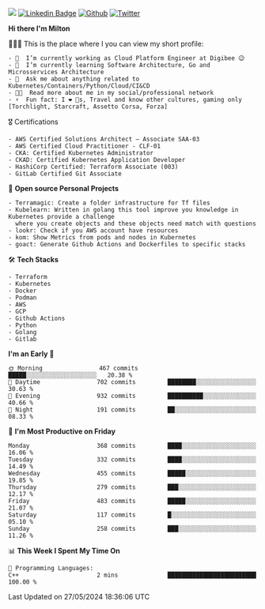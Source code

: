 ![](https://komarev.com/ghpvc/?username=miltlima&color=blueviolet) [![Linkedin Badge](https://img.shields.io/badge/-LinkedIn-blue?style=flat-square&logo=Linkedin&logoColor=white&link=https://www.linkedin.com/in/miltonlimaj/)](https://www.linkedin.com/in/miltonlimaj/) [![Github](https://img.shields.io/github/followers/miltlima?style=social)](https://github.com/miltlima?tab=followers) [![Twitter](https://img.shields.io/twitter/follow/milt_lima?style=social)](https://twitter.com/milt_lima)
 


     
**Hi there I'm Milton**

👨🏽‍💻 This is the place where I you can view my short profile:
```text
- 🔭  I’m currently working as Cloud Platform Engineer at Digibee 😉
- 🌱  I’m currently learning Software Architecture, Go and Microsservices Architecture
- 💬  Ask me about anything related to Kubernetes/Containers/Python/Cloud/CI&CD
- 👨‍💻  Read more about me in my social/professional network
- ⚡  Fun fact: I ❤️ 🐶s, Travel and know other cultures, gaming only [Torchlight, Starcraft, Assetto Corsa, Forza]
```
🎖 Certifications
```text
- AWS Certified Solutions Architect – Associate SAA-03
- AWS Certified Cloud Practitioner - CLF-01
- CKA: Certified Kubernetes Administrator
- CKAD: Certified Kubernetes Application Developer
- HashiCorp Certified: Terraform Associate (003)
- GitLab Certified Git Associate
```
📐 **Open source Personal Projects**

```text
- Terramagic: Create a folder infrastructure for Tf files
- Kubelearn: Written in golang this tool improve you knowledge in Kubernetes provide a challenge
  where you create objects and these objects need match with questions
- lookr: Check if you AWS account have resources
- kom: Show Metrics from pods and nodes in Kubernetes
- goact: Generate Github Actions and Dockerfiles to specific stacks
```
🛠 **Tech Stacks**

```text
- Terraform
- Kubernetes
- Docker
- Podman
- AWS
- GCP
- Github Actions
- Python
- Golang
- Gitlab
```         

<!--START_SECTION:waka-->
**I'm an Early 🐤** 

```text
🌞 Morning                467 commits         █████░░░░░░░░░░░░░░░░░░░░   20.38 % 
🌆 Daytime                702 commits         ████████░░░░░░░░░░░░░░░░░   30.63 % 
🌃 Evening                932 commits         ██████████░░░░░░░░░░░░░░░   40.66 % 
🌙 Night                  191 commits         ██░░░░░░░░░░░░░░░░░░░░░░░   08.33 % 
```
📅 **I'm Most Productive on Friday** 

```text
Monday                   368 commits         ████░░░░░░░░░░░░░░░░░░░░░   16.06 % 
Tuesday                  332 commits         ████░░░░░░░░░░░░░░░░░░░░░   14.49 % 
Wednesday                455 commits         █████░░░░░░░░░░░░░░░░░░░░   19.85 % 
Thursday                 279 commits         ███░░░░░░░░░░░░░░░░░░░░░░   12.17 % 
Friday                   483 commits         █████░░░░░░░░░░░░░░░░░░░░   21.07 % 
Saturday                 117 commits         █░░░░░░░░░░░░░░░░░░░░░░░░   05.10 % 
Sunday                   258 commits         ███░░░░░░░░░░░░░░░░░░░░░░   11.26 % 
```


📊 **This Week I Spent My Time On** 

```text
💬 Programming Languages: 
C++                      2 mins              █████████████████████████   100.00 % 
```


 Last Updated on 27/05/2024 18:36:06 UTC
<!--END_SECTION:waka-->
